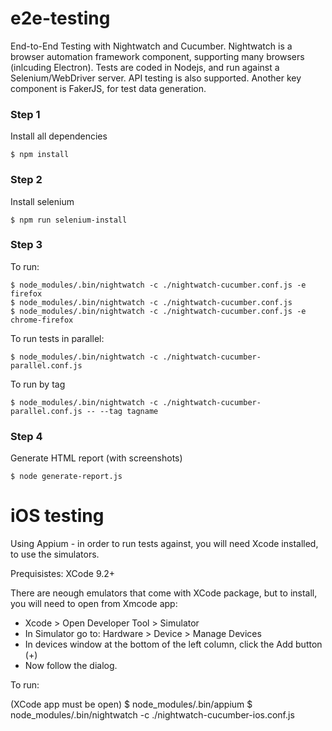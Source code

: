 # e2e-testing
End-to-End Testing with Nightwatch and Cucumber.  Nightwatch is a browser automation framework component, supporting many browsers (inlcuding Electron). Tests are coded in Nodejs, and run against a Selenium/WebDriver server. API testing is also supported. Another key component is FakerJS, for test data generation.

### Step 1

Install all dependencies

```
$ npm install
```

### Step 2

Install selenium

```
$ npm run selenium-install
```

### Step 3

To run:

```
$ node_modules/.bin/nightwatch -c ./nightwatch-cucumber.conf.js -e firefox
$ node_modules/.bin/nightwatch -c ./nightwatch-cucumber.conf.js
$ node_modules/.bin/nightwatch -c ./nightwatch-cucumber.conf.js -e chrome-firefox
```

To run tests in parallel:

```
$ node_modules/.bin/nightwatch -c ./nightwatch-cucumber-parallel.conf.js
```

To run by tag

```
$ node_modules/.bin/nightwatch -c ./nightwatch-cucumber-parallel.conf.js -- --tag tagname
```

### Step 4

Generate HTML report (with screenshots)

```
$ node generate-report.js
```


# iOS testing

Using Appium - in order to run tests against, you will need Xcode installed, to use the simulators.

Prequisistes:
XCode 9.2+

There are neough emulators that come with XCode package, but to install, you will need to open from Xmcode app:

* Xcode > Open Developer Tool > Simulator
* In Simulator go to: Hardware > Device > Manage Devices
* In devices window at the bottom of the left column, click the Add button (+)
* Now follow the dialog.

To run:

(XCode app must be open)
$ node_modules/.bin/appium
$ node_modules/.bin/nightwatch -c ./nightwatch-cucumber-ios.conf.js